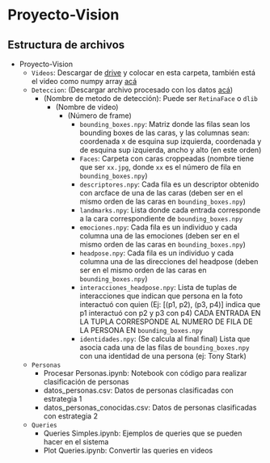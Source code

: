 # Proyecto-Vision

## Estructura de archivos

- Proyecto-Vision
  - `Videos`: Descargar de [drive](https://drive.google.com/drive/u/0/folders/1hHkDDtzuCoWAveTURGSAOugUBFF9jBZ7) y colocar en esta carpeta, también está el video como numpy array [acá](https://drive.google.com/open?id=1lNAghhACUCktvsMljfRoHyFYzB4FPHiW)
  - `Deteccion`: (Descargar archivo procesado con los datos [acá](https://drive.google.com/open?id=1CcMb_NOb_5bwK9CBm1U8eHJxVKiSe7LT))
    - (Nombre de metodo de detección): Puede ser `RetinaFace` o `dlib`
      - (Nombre de video)
        - (Número de frame)
          - `bounding_boxes.npy`: Matriz donde las filas sean los bounding boxes de las caras, y las columnas sean: coordenada x de esquina sup izquierda, coordenada y de esquina sup izquierda, ancho y alto (en este orden)
          - `Faces`: Carpeta con caras croppeadas (nombre tiene que ser `xx.jpg`, donde `xx` es el número de fila en `bounding_boxes.npy`)
          - `descriptores.npy`: Cada fila es un descriptor obtenido con arcface de una de las caras (deben ser en el mismo orden de las caras en `bounding_boxes.npy`)
          - `landmarks.npy`: Lista donde cada entrada corresponde a la cara correspondiente de `bounding_boxes.npy`
          - `emociones.npy`: Cada fila es un individuo y cada columna una de las emociones (deben ser en el mismo orden de las caras en `bounding_boxes.npy`)
          - `headpose.npy`: Cada fila es un individuo y cada columna una de las direcciones del headpose (deben ser en el mismo orden de las caras en `bounding_boxes.npy`)
          - `interacciones_headpose.npy`: Lista de tuplas de interacciones que indican que persona en la foto interactuó con quien (Ej: [(p1, p2), (p3, p4)] indica que p1 interactuó con p2 y p3 con p4) CADA ENTRADA EN LA TUPLA CORRESPONDE AL NUMERO DE FILA DE LA PERSONA EN `bounding_boxes.npy`
          - `identidades.npy`: (Se calcula al final final) Lista que asocia cada una de las filas de `bounding_boxes.npy` con una identidad de una persona (ej: Tony Stark)
  - `Personas`
    - Procesar Personas.ipynb: Notebook con código para realizar clasificación de personas
    - datos_personas.csv: Datos de personas clasificadas con estrategia 1 
    - datos_personas_conocidas.csv: Datos de personas clasificadas con estrategia 2
  - `Queries`
    - Queries Simples.ipynb: Ejemplos de queries que se pueden hacer en el sistema
    - Plot Queries.ipynb: Convertir las queries en videos
    
